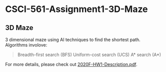# CSCI-561-Assignment1-3D-Maze

## 3D Maze

3 dimensional maze using AI techniques to find the shortest path.
Algorithms involove:
> Breadth-first search (BFS)
> Uniform-cost search (UCS)
> A* search (A*)

For more details, please check out [2020F-HW1-Description.pdf](https://github.com/OsirisLambert/CSCI-561-Assignment1-3D-Maze/blob/main/2020F-HW1-Description.pdf "2020F-HW1-Description.pdf").

